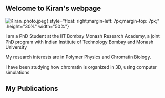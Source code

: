 

## Welcome to Kiran's webpage
![Kiran_photo.jpeg]({{site.baseurl}}/Kiran_photo.jpeg){:style="float: right;margin-left: 7px;margin-top: 7px;" :height="30%" width="50%"} 


I am a PhD Student at the IIT Bombay Monash Research Academy, a joint PhD program with Indian Institute of Technology Bombay and Monash University

My research interests are in Polymer Physics and Chromatin Biology.

I have been studying how chromatin is organized in 3D, using computer simulations

## My Publications





